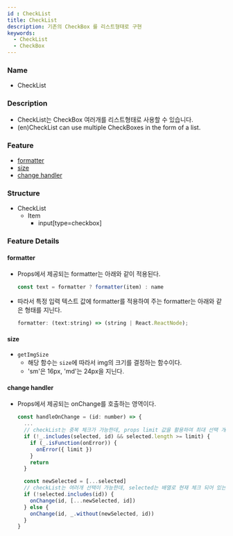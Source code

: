 ```yaml
---
id : CheckList
title: CheckList
description: 기존의 CheckBox 를 리스트형태로 구현
keywords:
  - CheckList
  - CheckBox
---
```


### Name
* CheckList

### Description
* CheckList는 CheckBox 여러개를 리스트형태로 사용할 수 있습니다.
* (en)CheckList can use multiple CheckBoxes in the form of a list.

### Feature
  - [formatter](#formatter)
  - [size](#size)
  - [change handler](#change-handler)
  
### Structure
  - CheckList
    - Item
      - input[type=checkbox]

### Feature Details

#### formatter
- Props에서 제공되는 formatter는 아래와 같이 적용된다.
  ```javascript
  const text = formatter ? formatter(item) : name
  ```
- 따라서 특정 입력 텍스트 값에 formatter를 적용하여 주는 formatter는 아래와 같은 형태를 지닌다.
  ```javascript
  formatter: (text:string) => (string | React.ReactNode);
  ```

#### size
- `getImgSize`
  - 해당 함수는 `size`에 따라서 img의 크기를 결정하는 함수이다.
  - 'sm'은 16px, 'md'는 24px을 지닌다.

#### change handler
- Props에서 제공되는 onChange를 호출하는 영역이다.
  ```javascript
  const handleOnChange = (id: number) => {
    ...
    // checkList는 중복 체크가 가능한데, props limit 값을 활용하여 최대 선택 개수를 제한할 수 있다.
    if (!_.includes(selected, id) && selected.length >= limit) {
      if (_.isFunction(onError)) {
        onError({ limit })
      }
      return
    }

    const newSelected = [...selected]
    // checkList는 여러개 선택이 가능한데, selected는 배열로 현재 체크 되어 있는 값의 id의 리스트를 지닌다.
    if (!selected.includes(id)) {
      onChange(id, [...newSelected, id])
    } else {
      onChange(id, _.without(newSelected, id))
    }
  }
  ```